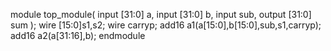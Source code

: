 module top_module(
    input [31:0] a,
    input [31:0] b,
    input sub,
    output [31:0] sum
);
wire [15:0]s1,s2;
wire carryp;
add16 a1(a[15:0],b[15:0],sub,s1,carryp);
add16 a2(a[31:16],b);
endmodule
